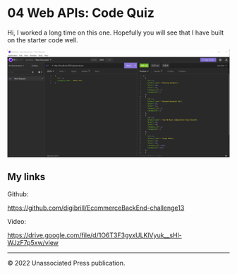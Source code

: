# 04 Web APIs: Code Quiz

Hi, I worked a long time on this one. Hopefully you will see that I have built on the starter code well.

![Ecommerce Back End demo](./Assets/ecommercebkend.png)

## My links

Github:

https://github.com/digibrill/EcommerceBackEnd-challenge13

Video:

https://drive.google.com/file/d/1O6T3F3gyxULKlVyuk__sHl-WJzF7p5xw/view

---
© 2022 Unassociated Press publication.
